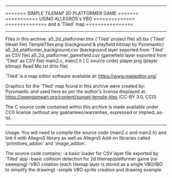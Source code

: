 
*************************************************
======= SIMPLE TILEMAP 2D PLATFORMER GAME =======   
===========   USING ALLEGRO5's VBO  ==============   
============== and a 'Tiled' map ================    
*************************************************

Files in this archive:
   a5_2d_platformer.tmx  ('Tiled' project file)
   a5.tsx  ('Tiled' tileset file)
   TempleTIles.png (background & playfield bitmap by Pyromantic)
   a5_2d_platformer_background.csv (background layer exported from 'Tiled' as CSV file)
   a5_2d_platformer_gamefield.csv  (gamefield layer exported from 'Tiled' as CSV file)
   main2.c, main2.h  ( C source code)
   player.png  (player bitmap)
   Read Me.txt  (this file)

'Tiled' is a map editor software available at: https://www.mapeditor.org/

Graphics for the 'Tiled' map found in this archive were created by: Pyromantic
and used here as per the author's license displayed at: https://opengameart.org/content/sunset-temple-tiles   (CC-BY 3.0, CC0)

The C source code contained within this archive is made available under CC0 license (without any guarantees/warranties, expressed or implied; as-is).

----
Usage: You will need to compile the source code (main2.c and main2.h) and link it with Allegro5 library as well as Allegro5 Add-on libraries called 'primitives_addon' and 'image_addon'.

The source code contains:
	-a basic loader for CSV layer file exported by 'Tiled' app
	-basic collision detection for 2d tilemap/platformer game (no sweeping)
	-VBO creation (each tilemap layer is stored as a single VBO/IBO to simplify the drawing)
	-simple VBO sprite creation and drawing example
